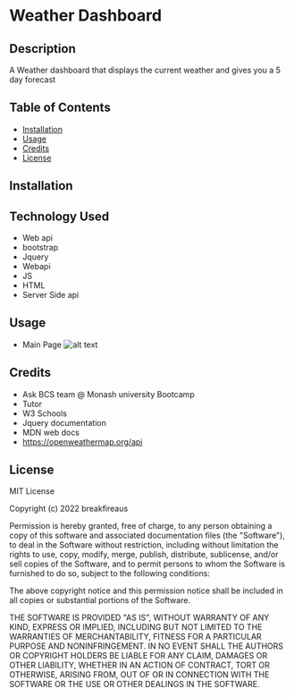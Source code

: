 # Weather Dashboard

## Description

A Weather dashboard that displays the current weather and gives you a 5 day forecast



## Table of Contents

- [Installation](#installation)
- [Usage](#usage)
- [Credits](#credits)
- [License](#license)

## Installation


## Technology Used

- Web api
- bootstrap
- Jquery
- Webapi
- JS
- HTML
- Server Side api

## Usage
- Main Page
![alt text](assets/images/Screenshot-1.jpg)

## Credits

- Ask BCS team @ Monash university Bootcamp
- Tutor
- W3 Schools
- Jquery documentation
- MDN web docs
- https://openweathermap.org/api

## License

MIT License

Copyright (c) 2022 breakfireaus

Permission is hereby granted, free of charge, to any person obtaining a copy
of this software and associated documentation files (the "Software"), to deal
in the Software without restriction, including without limitation the rights
to use, copy, modify, merge, publish, distribute, sublicense, and/or sell
copies of the Software, and to permit persons to whom the Software is
furnished to do so, subject to the following conditions:

The above copyright notice and this permission notice shall be included in all
copies or substantial portions of the Software.

THE SOFTWARE IS PROVIDED "AS IS", WITHOUT WARRANTY OF ANY KIND, EXPRESS OR
IMPLIED, INCLUDING BUT NOT LIMITED TO THE WARRANTIES OF MERCHANTABILITY,
FITNESS FOR A PARTICULAR PURPOSE AND NONINFRINGEMENT. IN NO EVENT SHALL THE
AUTHORS OR COPYRIGHT HOLDERS BE LIABLE FOR ANY CLAIM, DAMAGES OR OTHER
LIABILITY, WHETHER IN AN ACTION OF CONTRACT, TORT OR OTHERWISE, ARISING FROM,
OUT OF OR IN CONNECTION WITH THE SOFTWARE OR THE USE OR OTHER DEALINGS IN THE
SOFTWARE.

